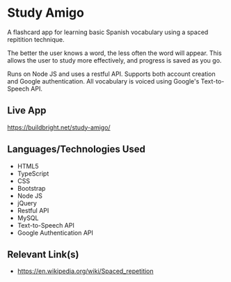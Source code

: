 # Study Amigo
A flashcard app for learning basic Spanish vocabulary using a spaced repitition technique.

The better the user knows a word, the less often the word will appear. This allows the user to study more effectively, and progress is saved as you go.

Runs on Node JS and uses a restful API. Supports both account creation and Google authentication. All vocabulary is voiced using Google's Text-to-Speech API.

## Live App
https://buildbright.net/study-amigo/

## Languages/Technologies Used
- HTML5
- TypeScript
- CSS
- Bootstrap
- Node JS
- jQuery
- Restful API
- MySQL
- Text-to-Speech API
- Google Authentication API

## Relevant Link(s)
- https://en.wikipedia.org/wiki/Spaced_repetition
